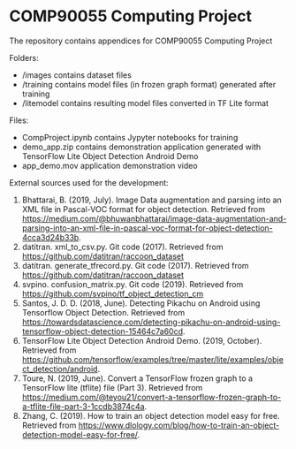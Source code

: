 # COMP90055 Computing Project
The repository contains appendices for COMP90055 Computing Project

Folders:
- /images contains dataset files
- /training contains model files (in frozen graph format) generated after training
- /litemodel contains resulting model files converted in TF Lite format

Files:
- CompProject.ipynb contains Jypyter notebooks for training
- demo_app.zip contains demonstration application generated with TensorFlow Lite Object Detection Android Demo
- app_demo.mov application demonstration video

External sources used for the development:
1. Bhattarai, B. (2019, July). Image Data augmentation and parsing into an XML file in Pascal-VOC format for object detection. Retrieved from https://medium.com/@bhuwanbhattarai/image-data-augmentation-and-parsing-into-an-xml-file-in-pascal-voc-format-for-object-detection-4cca3d24b33b.
2. datitran. xml_to_csv.py. Git code (2017). Retrieved from https://github.com/datitran/raccoon_dataset
3. datitran. generate_tfrecord.py. Git code (2017). Retrieved from https://github.com/datitran/raccoon_dataset
4. svpino. confusion_matrix.py. Git code (2019). Retrieved from https://github.com/svpino/tf_object_detection_cm
5. Santos, J. D. D. (2018, June). Detecting Pikachu on Android using Tensorflow Object Detection. Retrieved from https://towardsdatascience.com/detecting-pikachu-on-android-using-tensorflow-object-detection-15464c7a60cd.
6. TensorFlow Lite Object Detection Android Demo. (2019, October). Retrieved from https://github.com/tensorflow/examples/tree/master/lite/examples/object_detection/android.
7. Toure, N. (2019, June). Convert a TensorFlow frozen graph to a TensorFlow lite (tflite) file (Part 3). Retrieved from https://medium.com/@teyou21/convert-a-tensorflow-frozen-graph-to-a-tflite-file-part-3-1ccdb3874c4a.
8. Zhang, C. (2019). How to train an object detection model easy for free. Retrieved from https://www.dlology.com/blog/how-to-train-an-object-detection-model-easy-for-free/.
